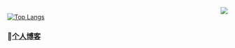 <img align="right" src="https://github-readme-stats.vercel.app/api?username=yandif&show_icons=true&icon_color=805AD5&text_color=718096&bg_color=ffffff&hide_title=true" />

[![Top Langs](https://github-readme-stats.vercel.app/api/top-langs/?username=Libra11&theme=radical)](https://github.com/yandif)

### 👋[个人博客](https://yandif.com/)
